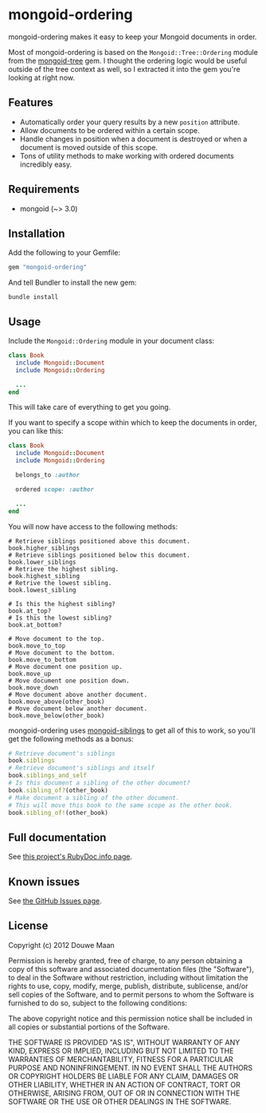 # mongoid-ordering

mongoid-ordering makes it easy to keep your Mongoid documents in order.

Most of mongoid-ordering is based on the 
`Mongoid::Tree::Ordering` module from the
[mongoid-tree](https://github.com/benedikt/mongoid-tree) gem. I thought
the ordering logic would be useful outside of the tree context as well, so I 
extracted it into the gem you're looking at right now.

## Features

* Automatically order your query results by a new `position` attribute.
* Allow documents to be ordered within a certain scope.
* Handle changes in position when a document is destroyed or when a document is 
  moved outside of this scope.
* Tons of utility methods to make working with ordered documents incredibly easy.

## Requirements

* mongoid (~> 3.0)

## Installation

Add the following to your Gemfile:

```ruby
gem "mongoid-ordering"
```

And tell Bundler to install the new gem:

```
bundle install
```

## Usage

Include the `Mongoid::Ordering` module in your document class:

```ruby
class Book
  include Mongoid::Document
  include Mongoid::Ordering

  ...
end
```

This will take care of everything to get you going. 

If you want to specify a scope within which to keep the documents in order, 
you can like this:

```ruby
class Book
  include Mongoid::Document
  include Mongoid::Ordering

  belongs_to :author

  ordered scope: :author

  ...
end
```

You will now have access to the following methods:

```
# Retrieve siblings positioned above this document.
book.higher_siblings
# Retrieve siblings positioned below this document.
book.lower_siblings
# Retrieve the highest sibling.
book.highest_sibling
# Retrive the lowest sibling.
book.lowest_sibling

# Is this the highest sibling?
book.at_top?
# Is this the lowest sibling?
book.at_bottom?

# Move document to the top.
book.move_to_top
# Move document to the bottom.
book.move_to_bottom
# Move document one position up.
book.move_up
# Move document one position down.
book.move_down
# Move document above another document.
book.move_above(other_book)
# Move document below another document.
book.move_below(other_book)
```

mongoid-ordering uses [mongoid-siblings](https://github.com/DouweM/mongoid-siblings) to get all of this to work, so you'll get the following methods as a bonus:

```ruby
# Retrieve document's siblings
book.siblings
# Retrieve document's siblings and itself
book.siblings_and_self
# Is this document a sibling of the other document?
book.sibling_of?(other_book)
# Make document a sibling of the other document.
# This will move this book to the same scope as the other book.
book.sibling_of!(other_book)
```

## Full documentation
See [this project's RubyDoc.info page](http://rubydoc.info/github/DouweM/mongoid-ordering/master/frames).

## Known issues
See [the GitHub Issues page](https://github.com/DouweM/mongoid-ordering/issues).

## License
Copyright (c) 2012 Douwe Maan

Permission is hereby granted, free of charge, to any person obtaining
a copy of this software and associated documentation files (the
"Software"), to deal in the Software without restriction, including
without limitation the rights to use, copy, modify, merge, publish,
distribute, sublicense, and/or sell copies of the Software, and to
permit persons to whom the Software is furnished to do so, subject to
the following conditions:

The above copyright notice and this permission notice shall be
included in all copies or substantial portions of the Software.

THE SOFTWARE IS PROVIDED "AS IS", WITHOUT WARRANTY OF ANY KIND,
EXPRESS OR IMPLIED, INCLUDING BUT NOT LIMITED TO THE WARRANTIES OF
MERCHANTABILITY, FITNESS FOR A PARTICULAR PURPOSE AND
NONINFRINGEMENT. IN NO EVENT SHALL THE AUTHORS OR COPYRIGHT HOLDERS BE
LIABLE FOR ANY CLAIM, DAMAGES OR OTHER LIABILITY, WHETHER IN AN ACTION
OF CONTRACT, TORT OR OTHERWISE, ARISING FROM, OUT OF OR IN CONNECTION
WITH THE SOFTWARE OR THE USE OR OTHER DEALINGS IN THE SOFTWARE.